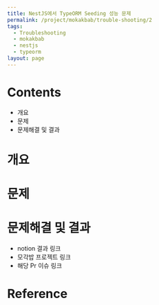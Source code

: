 ```yaml
---
title: NestJS에서 TypeORM Seeding 성능 문제
permalink: /project/mokakbab/trouble-shooting/2
tags:
  - Troubleshooting
  - mokakbab
  - nestjs
  - typeorm
layout: page
---
```


# Contents

- 개요
- 문제
- 문제해결 및 결과

# 개요

# 문제

# 문제해결 및 결과

- notion 결과 링크
- 모각밥 프로젝트 링크
- 해당 Pr 이슈 링크


# Reference

